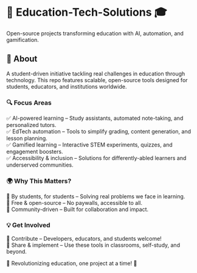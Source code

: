 # 🚀 Education-Tech-Solutions 🎓
Open-source projects transforming education with AI, automation, and gamification.

## 📌 About
A student-driven initiative tackling real challenges in education through technology. This repo features scalable, open-source tools designed for students, educators, and institutions worldwide.

### 🔍 Focus Areas
✅ AI-powered learning – Study assistants, automated note-taking, and personalized tutors.  
✅ EdTech automation – Tools to simplify grading, content generation, and lesson planning.  
✅ Gamified learning – Interactive STEM experiments, quizzes, and engagement boosters.  
✅ Accessibility & inclusion – Solutions for differently-abled learners and underserved communities.  

### 🌍 Why This Matters?
📢 By students, for students – Solving real problems we face in learning.  
🚀 Free & open-source – No paywalls, accessible to all.  
🤝 Community-driven – Built for collaboration and impact.  

### 💡 Get Involved
🎯 Contribute – Developers, educators, and students welcome!  
📢 Share & implement – Use these tools in classrooms, self-study, and beyond.  

📌 Revolutionizing education, one project at a time! 🚀
